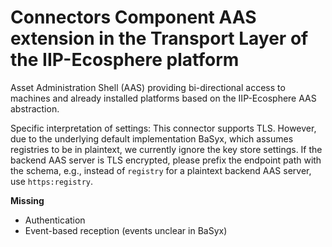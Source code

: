 # Connectors Component AAS extension in the Transport Layer of the IIP-Ecosphere platform

Asset Administration Shell (AAS) providing bi-directional access to machines and already installed platforms based on the IIP-Ecosphere AAS abstraction.  

Specific interpretation of settings: This connector supports TLS. However, due to the underlying default implementation BaSyx, which assumes registries to be in plaintext, we currently ignore the key store settings. If the backend AAS server is TLS encrypted, please prefix the endpoint path with the schema, e.g., instead of `registry` for a plaintext backend AAS server, use `https:registry`.

**Missing**
- Authentication
- Event-based reception (events unclear in BaSyx)